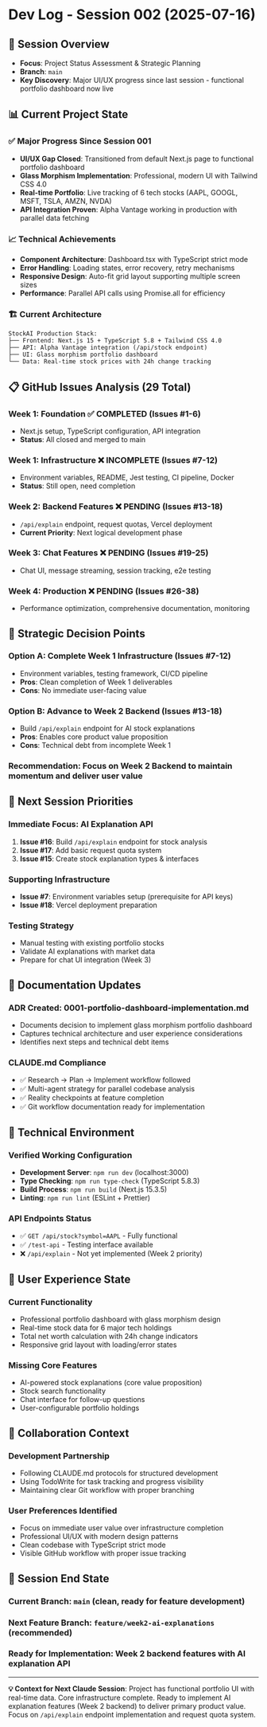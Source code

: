 # Dev Log - Session 002 (2025-07-16)

## 🎯 Session Overview
- **Focus**: Project Status Assessment & Strategic Planning
- **Branch**: `main` 
- **Key Discovery**: Major UI/UX progress since last session - functional portfolio dashboard now live

## 📊 Current Project State

### ✅ **Major Progress Since Session 001**
- **UI/UX Gap Closed**: Transitioned from default Next.js page to functional portfolio dashboard
- **Glass Morphism Implementation**: Professional, modern UI with Tailwind CSS 4.0
- **Real-time Portfolio**: Live tracking of 6 tech stocks (AAPL, GOOGL, MSFT, TSLA, AMZN, NVDA)
- **API Integration Proven**: Alpha Vantage working in production with parallel data fetching

### 📈 **Technical Achievements**
- **Component Architecture**: Dashboard.tsx with TypeScript strict mode
- **Error Handling**: Loading states, error recovery, retry mechanisms
- **Responsive Design**: Auto-fit grid layout supporting multiple screen sizes
- **Performance**: Parallel API calls using Promise.all for efficiency

### 🏗️ **Current Architecture**
```
StockAI Production Stack:
├── Frontend: Next.js 15 + TypeScript 5.8 + Tailwind CSS 4.0
├── API: Alpha Vantage integration (/api/stock endpoint)
├── UI: Glass morphism portfolio dashboard
└── Data: Real-time stock prices with 24h change tracking
```

## 📋 **GitHub Issues Analysis (29 Total)**

### **Week 1: Foundation ✅ COMPLETED (Issues #1-6)**
- Next.js setup, TypeScript configuration, API integration
- **Status**: All closed and merged to main

### **Week 1: Infrastructure ❌ INCOMPLETE (Issues #7-12)**
- Environment variables, README, Jest testing, CI pipeline, Docker
- **Status**: Still open, need completion

### **Week 2: Backend Features ❌ PENDING (Issues #13-18)**
- `/api/explain` endpoint, request quotas, Vercel deployment
- **Current Priority**: Next logical development phase

### **Week 3: Chat Features ❌ PENDING (Issues #19-25)**
- Chat UI, message streaming, session tracking, e2e testing

### **Week 4: Production ❌ PENDING (Issues #26-38)**
- Performance optimization, comprehensive documentation, monitoring

## 🧠 **Strategic Decision Points**

### **Option A: Complete Week 1 Infrastructure (Issues #7-12)**
- Environment variables, testing framework, CI/CD pipeline
- **Pros**: Clean completion of Week 1 deliverables
- **Cons**: No immediate user-facing value

### **Option B: Advance to Week 2 Backend (Issues #13-18)**
- Build `/api/explain` endpoint for AI stock explanations
- **Pros**: Enables core product value proposition
- **Cons**: Technical debt from incomplete Week 1

### **Recommendation**: Focus on **Week 2 Backend** to maintain momentum and deliver user value

## 🎯 **Next Session Priorities**

### **Immediate Focus: AI Explanation API**
1. **Issue #16**: Build `/api/explain` endpoint for stock analysis
2. **Issue #17**: Add basic request quota system
3. **Issue #15**: Create stock explanation types & interfaces

### **Supporting Infrastructure**
- **Issue #7**: Environment variables setup (prerequisite for API keys)
- **Issue #18**: Vercel deployment preparation

### **Testing Strategy**
- Manual testing with existing portfolio stocks
- Validate AI explanations with market data
- Prepare for chat UI integration (Week 3)

## 🔧 **Documentation Updates**

### **ADR Created**: 0001-portfolio-dashboard-implementation.md
- Documents decision to implement glass morphism portfolio dashboard
- Captures technical architecture and user experience considerations
- Identifies next steps and technical debt items

### **CLAUDE.md Compliance**
- ✅ Research → Plan → Implement workflow followed
- ✅ Multi-agent strategy for parallel codebase analysis
- ✅ Reality checkpoints at feature completion
- ✅ Git workflow documentation ready for implementation

## 🚀 **Technical Environment**

### **Verified Working Configuration**
- **Development Server**: `npm run dev` (localhost:3000)
- **Type Checking**: `npm run type-check` (TypeScript 5.8.3)
- **Build Process**: `npm run build` (Next.js 15.3.5)
- **Linting**: `npm run lint` (ESLint + Prettier)

### **API Endpoints Status**
- ✅ `GET /api/stock?symbol=AAPL` - Fully functional
- ✅ `/test-api` - Testing interface available
- ❌ `/api/explain` - Not yet implemented (Week 2 priority)

## 📱 **User Experience State**

### **Current Functionality**
- Professional portfolio dashboard with glass morphism design
- Real-time stock data for 6 major tech holdings
- Total net worth calculation with 24h change indicators
- Responsive grid layout with loading/error states

### **Missing Core Features**
- AI-powered stock explanations (core value proposition)
- Stock search functionality
- Chat interface for follow-up questions
- User-configurable portfolio holdings

## 🤝 **Collaboration Context**

### **Development Partnership**
- Following CLAUDE.md protocols for structured development
- Using TodoWrite for task tracking and progress visibility
- Maintaining clear Git workflow with proper branching

### **User Preferences Identified**
- Focus on immediate user value over infrastructure completion
- Professional UI/UX with modern design patterns
- Clean codebase with TypeScript strict mode
- Visible GitHub workflow with proper issue tracking

## 📝 **Session End State**

### **Current Branch**: `main` (clean, ready for feature development)
### **Next Feature Branch**: `feature/week2-ai-explanations` (recommended)
### **Ready for Implementation**: Week 2 backend features with AI explanation API

---

**💡 Context for Next Claude Session**: Project has functional portfolio UI with real-time data. Core infrastructure complete. Ready to implement AI explanation features (Week 2 backend) to deliver primary product value. Focus on `/api/explain` endpoint implementation and request quota system.